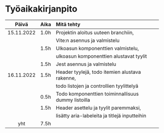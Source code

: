 # Työaikakirjanpito

|   Päivä    | Aika | Mitä tehty                                         |
| :--------: | :--- | :------------------------------------------------- |
| 15.11.2022 | 1.0h | Projektin aloitus uuteen branchiin,                |
|            |      | Vite:n asennus ja valmistelu                       |
|            | 1.5h | Ulkoasun komponenttien valmistelu,                 |
|            |      | ulkoasun komponenttien alustavat tyylit            |
|            | 1.5h | Jest asennus ja valmistelu                         |
| 16.11.2022 | 1.5h | Header tyylejä, todo itemien alustava rakenne,     |
|            |      | todo listojen ja controllien tyylittelyä           |
|            | 0.5h | Todo komponenttien toiminnallisuus dummy listoilla |
|            | 1.5h | Header asettelu ja tyylit paremmaksi,              |
|            |      | lisätty aria-labeleita ja titlejä inputteihin      |
|    yht     | 7.5h |                                                    |
